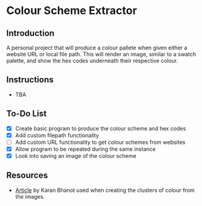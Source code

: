 # Colour Scheme Extractor
## Introduction
A personal project that will produce a colour pallete when given either a website URL or local file path. This will render an image, similar to a swatch palette, and show the hex codes underneath their respective colour. 

## Instructions
- TBA

## To-Do List
- [X] Create basic program to produce the colour scheme and hex codes
- [x] Add custom filepath functionality
- [ ] Add custom URL functionality to get colour schemes from websites
- [x] Allow program to be repeated during the same instance
- [x] Look into saving an image of the colour scheme
## Resources
- [Article](https://towardsdatascience.com/color-identification-in-images-machine-learning-application-b26e770c4c71 "Color Identification in Images - Machine Learning Application") by Karan Bhanot used when creating the clusters of colour from the images.
